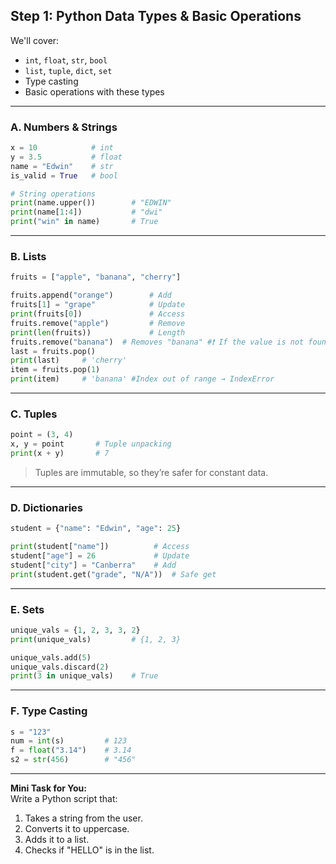 ## **Step 1: Python Data Types & Basic Operations**

We'll cover:
- `int`, `float`, `str`, `bool`
- `list`, `tuple`, `dict`, `set`
- Type casting
- Basic operations with these types

---

### **A. Numbers & Strings**
```python
x = 10            # int
y = 3.5           # float
name = "Edwin"    # str
is_valid = True   # bool

# String operations
print(name.upper())        # "EDWIN"
print(name[1:4])           # "dwi"
print("win" in name)       # True
```

---

### **B. Lists**
```python
fruits = ["apple", "banana", "cherry"]

fruits.append("orange")        # Add
fruits[1] = "grape"            # Update
print(fruits[0])               # Access
fruits.remove("apple")         # Remove
print(len(fruits))             # Length
fruits.remove("banana")  # Removes "banana" #❗ If the value is not found → ValueError
last = fruits.pop()
print(last)     # 'cherry'
item = fruits.pop(1)
print(item)     # 'banana' #Index out of range → IndexError

```

---

### **C. Tuples**
```python
point = (3, 4)
x, y = point       # Tuple unpacking
print(x + y)       # 7
```
> Tuples are immutable, so they’re safer for constant data.

---

### **D. Dictionaries**
```python
student = {"name": "Edwin", "age": 25}

print(student["name"])          # Access
student["age"] = 26             # Update
student["city"] = "Canberra"    # Add
print(student.get("grade", "N/A"))  # Safe get
```

---

### **E. Sets**
```python
unique_vals = {1, 2, 3, 3, 2}
print(unique_vals)         # {1, 2, 3}

unique_vals.add(5)
unique_vals.discard(2)
print(3 in unique_vals)    # True
```

---

### **F. Type Casting**
```python
s = "123"
num = int(s)         # 123
f = float("3.14")    # 3.14
s2 = str(456)        # "456"
```

---

**Mini Task for You:**  
Write a Python script that:
1. Takes a string from the user.
2. Converts it to uppercase.
3. Adds it to a list.
4. Checks if "HELLO" is in the list.

